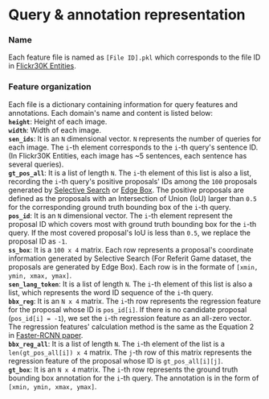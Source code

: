 # Query & annotation representation

### Name

Each feature file is named as ```[File ID].pkl``` which corresponds to the file ID in [Flickr30K Entities](http://web.engr.illinois.edu/~bplumme2/Flickr30kEntities/).

### Feature organization

Each file is a dictionary containing information for query features and annotations. Each domain's name and content is listed below:<br/>
**```height```**: Height of each image.<br/>
**```width```**: Width of each image.<br/>
**```sen_ids```**: It is an ```N``` dimensional vector. ```N``` represents the number of queries for each image. The ```i```-th element corresponds to the ```i```-th query's sentence ID. (In Flickr30K Entities, each image has ~5 sentences, each sentence has several queries).<br/>
**```gt_pos_all```**: It is a list of length ```N```. The ```i```-th element of this list is also a list, recording the ```i```-th query's positive proposals' IDs among the ```100``` proposals generated by [Selective Search](https://ivi.fnwi.uva.nl/isis/publications/bibtexbrowser.php?key=UijlingsIJCV2013&bib=all.bib) or [Edge Box](https://github.com/pdollar/edges). The positive proposals are defined as the proposals with an Intersection of Union (IoU) larger than ```0.5``` for the corresponding ground truth bounding box of the ```i```-th query.<br/>
**```pos_id```**: It is an ```N``` dimensional vector. The ```i```-th element represent the proposal ID which covers most with ground truth bounding box for the ```i```-th query. If the most covered proposal's IoU is less than ```0.5```, we replace the proposal ID as ```-1```.<br/>
**```ss_box```**: It is a ```100 x 4``` matrix. Each row represents a proposal's coordinate information generated by Selective Search (For Referit Game dataset, the proposals are generated by Edge Box). Each row is in the formate of ```[xmin, ymin, xmax, ymax]```.<br/>
**```sen_lang_token```**: It is a list of length ```N```. The ```i```-th element of this list is also a list, which represents the word ID sequence of the ```i```-th query.<br/>
**```bbx_reg```**: It is an ```N x 4``` matrix. The ```i```-th row represents the regression feature for the proposal whose ID is ```pos_id[i]```. If there is no candidate proposal (```pos_id[i] = -1```), we set the ```i```-th regression feature as an all-zero vector. The regression features' calculation method is the same as the Equation 2 in [Faster-RCNN paper](https://arxiv.org/pdf/1506.01497.pdf).<br/>
**```bbx_reg_all```**: It is a list of length ```N```. The ```i```-th element of the list is a ```len(gt_pos_all[i]) x 4``` matrix. The ```j```-th row of this matrix represents the regression feature of the proposal whose ID is ```gt_pos_all[i][j]```.<br/>
**```gt_box```**: It is an ```N x 4``` matrix. The ```i```-th row represents the ground truth bounding box annotation for the ```i```-th query. The annotation is in the form of ```[xmin, ymin, xmax, ymax]```.<br/>